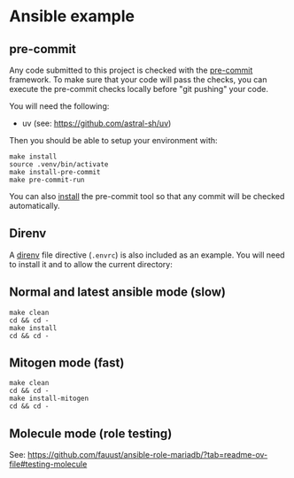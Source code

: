 # Ansible example

## pre-commit

Any code submitted to this project is checked with the
[pre-commit](https://pre-commit.com/) framework. To make sure that your code
will pass the checks, you can execute the pre-commit checks locally before "git
pushing" your code.

You will need the following:

-   uv (see: <https://github.com/astral-sh/uv>)

Then you should be able to setup your environment with:

```console
make install
source .venv/bin/activate
make install-pre-commit
make pre-commit-run
```

You can also [install](https://pre-commit.com/#install) the pre-commit tool so
that any commit will be checked automatically.

## Direnv

A [direnv](https://direnv.net/) file directive (`.envrc`) is also included as an
example. You will need to install it and to allow the current directory:

## Normal and latest ansible mode (slow)

```console
make clean
cd && cd -
make install
cd && cd -
```

## Mitogen mode (fast)

```console
make clean
cd && cd -
make install-mitogen
cd && cd -
```

## Molecule mode (role testing)

See: https://github.com/fauust/ansible-role-mariadb/?tab=readme-ov-file#testing-molecule
